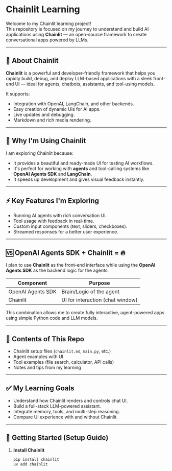 # Chainlit Learning

Welcome to my Chainlit learning project!  
This repository is focused on my journey to understand and build AI applications using **Chainlit** — an open-source framework to create conversational apps powered by LLMs.

---

## 📘 About Chainlit

**Chainlit** is a powerful and developer-friendly framework that helps you rapidly build, debug, and deploy LLM-based applications with a sleek front-end UI — ideal for agents, chatbots, assistants, and tool-using models.

It supports:

- Integration with OpenAI, LangChain, and other backends.
- Easy creation of dynamic UIs for AI apps.
- Live updates and debugging.
- Markdown and rich media rendering.

---

## 🚀 Why I'm Using Chainlit

I am exploring Chainlit because:

- It provides a beautiful and ready-made UI for testing AI workflows.
- It's perfect for working with **agents** and tool-calling systems like **OpenAI Agents SDK** and **LangChain**.
- It speeds up development and gives visual feedback instantly.

---

## ⚡ Key Features I'm Exploring

- Running AI agents with rich conversation UI.
- Tool usage with feedback in real-time.
- Custom input components (text, sliders, checkboxes).
- Streamed responses for a better user experience.

---

## 🆚 OpenAI Agents SDK + Chainlit = 🔥

I plan to use **Chainlit** as the front-end interface while using the **OpenAI Agents SDK** as the backend logic for the agents.

| Component            | Purpose                          |
|----------------------|----------------------------------|
| OpenAI Agents SDK    | Brain/Logic of the agent         |
| Chainlit             | UI for interaction (chat window) |

This combination allows me to create fully interactive, agent-powered apps using simple Python code and LLM models.

---

## 📂 Contents of This Repo

- Chainlit setup files (`chainlit.md`, `main.py`, etc.)
- Agent examples with UI
- Tool examples (file search, calculator, API calls)
- Notes and tips from my learning

---

## ✅ My Learning Goals

- Understand how Chainlit renders and controls chat UI.
- Build a full-stack LLM-powered assistant.
- Integrate memory, tools, and multi-step reasoning.
- Compare UI experience with and without Chainlit.

---

## 🔧 Getting Started (Setup Guide)

1. **Install Chainlit**
   ```bash
   pip install chainlit
   uv add chainlit
